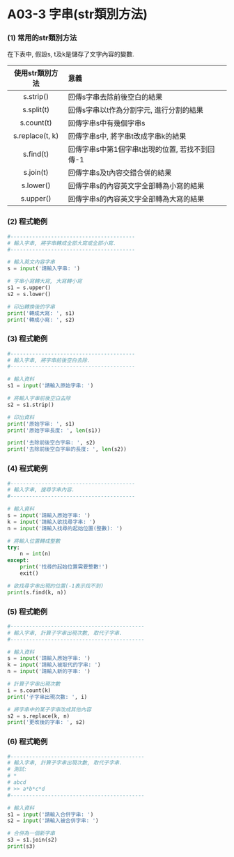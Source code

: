 # A03-3 字串(str類別方法)


### (1) 常用的str類別方法

在下表中, 假設s, t及k是儲存了文字內容的變數.

| 使用str類別方法 | 意義 |
|:---------:|:------|
| s.strip() | 回傳s字串去除前後空白的結果 |
| s.split(t) | 回傳s字串以t作為分割字元, 進行分割的結果 |
| s.count(t) | 回傳字串s中有幾個字串s |
| s.replace(t, k) | 回傳字串s中, 將字串t改成字串k的結果 |
| s.find(t) | 回傳字串s中第1個字串t出現的位置, 若找不到回傳-1 |
| s.join(t) | 回傳字串s及t內容交錯合併的結果 |
| s.lower() | 回傳字串s的內容英文字全部轉為小寫的結果 |
| s.upper() | 回傳字串s的內容英文字全部轉為大寫的結果 |


### (2) 程式範例
``` python
#----------------------------------------
# 輸入字串, 將字串轉成全部大寫或全部小寫.
#----------------------------------------

# 輸入英文內容字串
s = input('請輸入字串: ')

# 字串小寫轉大寫, 大寫轉小寫
s1 = s.upper()
s2 = s.lower()

# 印出轉換後的字串
print('轉成大寫: ', s1)
print('轉成小寫: ', s2)
```


### (3) 程式範例
``` python
#----------------------------------------
# 輸入字串, 將字串前後空白去除.
#----------------------------------------

# 輸入資料
s1 = input('請輸入原始字串: ')

# 將輸入字串前後空白去除
s2 = s1.strip()

# 印出資料
print('原始字串: ', s1)
print('原始字串長度: ', len(s1))

print('去除前後空白字串: ', s2)
print('去除前後空白字串的長度: ', len(s2))
```



### (4) 程式範例
``` python
#----------------------------------------
# 輸入字串, 搜尋字串內容.
#----------------------------------------

# 輸入資料
s = input('請輸入原始字串: ')
k = input('請輸入欲找尋字串: ')
n = input('請輸入找尋的起始位置(整數): ')

# 將輸入位置轉成整數
try:
    n = int(n)
except:
    print('找尋的起始位置需要整數!')
    exit()

# 欲找尋字串出現的位置(-1表示找不到)
print(s.find(k, n))
```


### (5) 程式範例
``` python
#-------------------------------------------
# 輸入字串, 計算子字串出現次數, 取代子字串.
#-------------------------------------------

# 輸入資料
s = input('請輸入原始字串: ')
k = input('請輸入被取代的字串: ')
n = input('請輸入新的字串: ')

# 計算子字串出現次數
i = s.count(k)
print('子字串出現次數: ', i)

# 將字串中的某子字串改成其他內容
s2 = s.replace(k, n)
print('更改後的字串: ', s2)
```


### (6) 程式範例
``` python
#-------------------------------------------
# 輸入字串, 計算子字串出現次數, 取代子字串.
# 測試:
# *
# abcd
# >> a*b*c*d
#-------------------------------------------

# 輸入資料
s1 = input('請輸入合併字串: ')
s2 = input('請輸入被合併字串: ')

# 合併為一個新字串
s3 = s1.join(s2)
print(s3)
```
